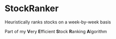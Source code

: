 # StockRanker
Heuristically ranks stocks on a week-by-week basis 

Part of my **V**ery **E**fficient **S**tock **R**anking **A**lgorithm
